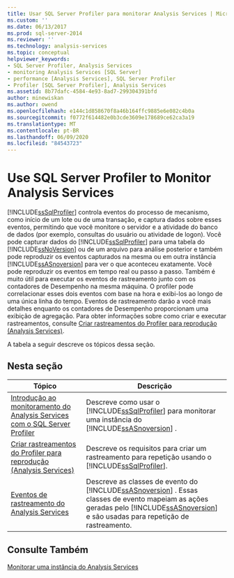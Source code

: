 ```yaml
---
title: Usar SQL Server Profiler para monitorar Analysis Services | Microsoft Docs
ms.custom: ''
ms.date: 06/13/2017
ms.prod: sql-server-2014
ms.reviewer: ''
ms.technology: analysis-services
ms.topic: conceptual
helpviewer_keywords:
- SQL Server Profiler, Analysis Services
- monitoring Analysis Services [SQL Server]
- performance [Analysis Services], SQL Server Profiler
- Profiler [SQL Server Profiler], Analysis Services
ms.assetid: 8b77dafc-4584-4e93-8ad7-299304391bfd
author: minewiskan
ms.author: owend
ms.openlocfilehash: e144c1d858670f8a46b164ffc9885e6e082c4b0a
ms.sourcegitcommit: f0772f614482e0b3cde3609e178689ce62ca3a19
ms.translationtype: MT
ms.contentlocale: pt-BR
ms.lasthandoff: 06/09/2020
ms.locfileid: "84543723"
---
```

# <a name="use-sql-server-profiler-to-monitor-analysis-services"></a>Use SQL Server Profiler to Monitor Analysis Services
  [!INCLUDE[ssSqlProfiler](../../includes/sssqlprofiler-md.md)] controla eventos do processo de mecanismo, como início de um lote ou de uma transação, e captura dados sobre esses eventos, permitindo que você monitore o servidor e a atividade do banco de dados (por exemplo, consultas do usuário ou atividade de logon). Você pode capturar dados do [!INCLUDE[ssSqlProfiler](../../includes/sssqlprofiler-md.md)] para uma tabela do [!INCLUDE[ssNoVersion](../../includes/ssnoversion-md.md)] ou de um arquivo para análise posterior e também pode reproduzir os eventos capturados na mesma ou em outra instância [!INCLUDE[ssASnoversion](../../includes/ssasnoversion-md.md)] para ver o que aconteceu exatamente. Você pode reproduzir os eventos em tempo real ou passo a passo. Também é muito útil para executar os eventos de rastreamento junto com os contadores de Desempenho na mesma máquina. O profiler pode correlacionar esses dois eventos com base na hora e exibi-los ao longo de uma única linha do tempo. Eventos de rastreamento darão a você mais detalhes enquanto os contadores de Desempenho proporcionam uma exibição de agregação. Para obter informações sobre como criar e executar rastreamentos, consulte [Criar rastreamentos do Profiler para reprodução &#40;Analysis Services&#41;](create-profiler-traces-for-replay-analysis-services.md).  
  
 A tabela a seguir descreve os tópicos dessa seção.  
  
## <a name="in-this-section"></a>Nesta seção  
  
|Tópico|Descrição|  
|-----------|-----------------|  
|[Introdução ao monitoramento do Analysis Services com o SQL Server Profiler](introduction-to-monitoring-analysis-services-with-sql-server-profiler.md)|Descreve como usar o [!INCLUDE[ssSqlProfiler](../../includes/sssqlprofiler-md.md)] para monitorar uma instância do [!INCLUDE[ssASnoversion](../../includes/ssasnoversion-md.md)] .|  
|[Criar rastreamentos do Profiler para reprodução &#40;Analysis Services&#41;](create-profiler-traces-for-replay-analysis-services.md)|Descreve os requisitos para criar um rastreamento para repetição usando o [!INCLUDE[ssSqlProfiler](../../includes/sssqlprofiler-md.md)].|  
|[Eventos de rastreamento do Analysis Services](https://docs.microsoft.com/bi-reference/trace-events/analysis-services-trace-events)|Descreve as classes de evento do [!INCLUDE[ssASnoversion](../../includes/ssasnoversion-md.md)] . Essas classes de evento mapeiam as ações geradas pelo [!INCLUDE[ssASnoversion](../../includes/ssasnoversion-md.md)] e são usadas para repetição de rastreamento.|  
  
## <a name="see-also"></a>Consulte Também  
 [Monitorar uma instância do Analysis Services](monitor-an-analysis-services-instance.md)  
  
  
